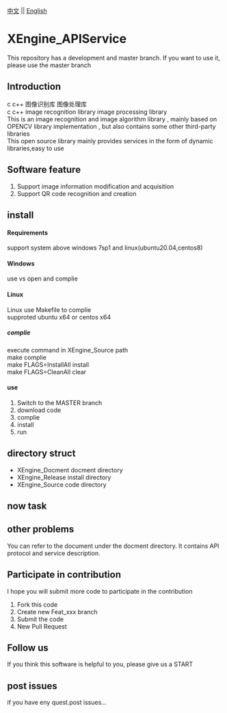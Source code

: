 [中文](README.md) ||  [English](README.en.md)  
# XEngine_APIService
This repository has a development and master branch. If you want to use it, please use the master branch  

## Introduction
c c++ 图像识别库 图像处理库  
c c++ image recognition library  image processing library  
This is an image recognition and image algorithm library , mainly based on OPENCV library implementation , but also contains some other third-party libraries  
This open source library mainly provides services in the form of dynamic libraries,easy to use  

## Software feature
1. Support image information modification and acquisition
2. Support QR code recognition and creation

## install

#### Requirements  
support system above windows 7sp1 and linux(ubuntu20.04,centos8)  

#### Windows
use vs open and complie  

#### Linux
Linux use Makefile to complie  
supproted ubuntu x64 or centos x64  

##### complie
execute command in XEngine_Source path  
make complie  
make FLAGS=InstallAll install  
make FLAGS=CleanAll clear  

#### use

1.  Switch to the MASTER branch
2.  download code
3.  complie
4.  install
5.  run

## directory struct
- XEngine_Docment   docment directory
- XEngine_Release   install directory
- XEngine_Source    code    directory  

## now task

## other problems   
You can refer to the document under the docment directory. It contains API protocol and service description.  

## Participate in contribution
I hope you will submit more code to participate in the contribution  

1. Fork this code
2. Create new Feat_xxx branch
3. Submit the code
4. New Pull Request  

## Follow us
If you think this software is helpful to you, please give us a START

## post issues

if you have eny quest.post issues...